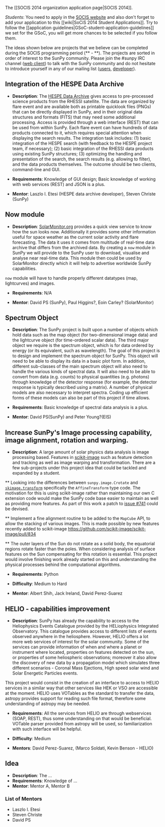 The [[SOCIS 2014 organization application page|SOCIS 2014]].

*Students*: You need to apply in the
[SOCIS website](http://sophia.estec.esa.int/socis2014/) and also don't forget to
add your application to this [[wiki|SoCiS 2014 Student Applications]].
Try to follow the [[application guidelines|GSoC-student-application-guidelines]]
we set for the GSoC, you will get more chances to be selected if you follow them.

The ideas shown below are projects that we believe can be completed during the SOCIS
programming period (** - **).
The projects are sorted in order of interest to the SunPy community.
Please join the #sunpy IRC channel ([web client](http://webchat.freenode.net/)) to
talk with the SunPy community and do not hesitate to introduce yourself in any of our
mailing list ([users](https://groups.google.com/forum/?fromgroups#!forum/sunpy),
[developer](https://groups.google.com/forum/?fromgroups#!forum/sunpy-dev)).

## Integration of the HESPE Data Archive
* **Description**: The [HESPE Data Archive](http://hespe.eu/browser) gives access
to pre-processed science products from the RHESSI satellite.
The data are organized by flare event and are available both as printable quicklook
files (PNGs) that can be directly displayed in SunPy, and in their original data
structures and formats (FITS) that may need some additional processing.
Access is provided through a web interface (REST) that can be used from within SunPy.
Each flare event can have hundreds of data products connected to it, which requires
special attention when displaying the search results.
The integration task includes:
(1) basic integration of the HESPE search (with feedback to the HESPE project team,
if necessary);
(2) basic integration of the RHESSI data products using existing SunPy structures;
(3) optimizing the handling and presentation of the search, the search results
(e.g. allowing to filter), and the data products themselves.
The outcome should be two clients, command-line and GUI.

* **Requirements**: Knowledge of GUI design; Basic knowledge of working with web
services (REST) and JSON is a plus.

* **Mentor**: Laszlo I. Etesi (HESPE data archive developer), Steven Christe (SunPy)

## Now module
* **Description**: [SolarMonitor.org](http://solarmonitor.org) provides a quick view
service to know how the sun looks now.
Additionally it provides some other information useful for space weather as the
current solar activity and flare forecasting.
The data it uses it comes from multitude of real-time data archive that differs from
the archived data.
By creating a `now` module in SunPy we will provide to the SunPy user to download,
visualise and analyse near real-time data.
This module then could be used by SolarMonitor directly which it will help to advertise
worldwide SunPy capabilities.

`now` module will have to handle properly different datatypes (map, lightcurves) and
images.

* **Requirements**: N/A

* **Mentor**: David PS (SunPy), Paul Higgins?, Eoin Carley? (SolarMonitor)

## Spectrum Object
* **Description**: The SunPy project is built upon a number of objects which hold
data such as the map object (for two-dimensional image data) and the lightcurve
object (for time-ordered scalar data).
The third major object we require is the spectrum object, which is for data ordered
by energy (or its equivalent, such as wavelength).
The goal of this project is to design and implement the spectrum object for SunPy.
This object will need to be able to display its data in a basic plot form.
In addition, different sub-classes of the main spectrum object will also need to
handle the various kinds of spectral data.
It will also need to be able to convert from data (e.g. counts) to physical
quantities (e.g. photons) through knowledge of the detector response (for example,
the detector response is typically described using a matrix).
A number of physical models are also necessary to interpret spectra.
Coding up efficient forms of these models can also be part of this project if time allows.

* **Requirements**: Basic knowledge of spectral data analysis is a plus.

* **Mentor**: David PS(SunPy) and Peter Young?(EIS)

## Increase SunPy's Image processing capability, image alignment, rotation and warping.

* **Description**: A large amount of solar physics data analysis is image processing based. Features in [scikit-image](http://scikit-image.org/) such as feature detection and tracking as well as image warping and transformation. There are a few sub-projects under this project idea that could be tackled and expanded by a student.

** Looking into the differences between `sunpy.image.Crotate` and [`skimage.transform`](http://scikit-image.org/docs/0.9.x/api/skimage.transform.html) specifically the `AffineTransform` type code. The motivation for this is using scikit-image rather than maintaining our own C extension code would make the SunPy code base easier to maintain as well as providing more features. As part of this work a patch to [issue #741](https://github.com/sunpy/sunpy/issues/741) could be devised.

** Implement a fine alignment routine to be added to the `MapCube` API, to allow the stacking of various images. This is made possible by new features recently added to scikit-image https://github.com/scikit-image/scikit-image/pull/834

** The outer layers of the Sun do not rotate as a solid body, the equatorial regions rotate faster than the poles. When considering analysis of surface features on the Sun compensating for this rotation is essential. This project would involve finishing work already started on this and understanding the physical processes behind the computational algorithms.

* **Requirements**: Python

* **Difficulty**: Medium to Hard

* **Mentor**: Albert Shih, Jack Ireland, David Perez-Suarez

## HELIO - capabilities improvement

* **Description**: SunPy has already the capability to access to the Heliophysics Events Catalogue provided by the HELiophysics Integrated Observatory.  This catalogue provides access to different lists of events observed anywhere in the heliosphere.  However, HELIO offers a lot more web services of interest for the solar community.  Some of the services can provide information of when and where a planet or instrument where located, properties on features detected on the sun, or properties of some heliospheric observations; moreover it also allow the discovery of new data by a propagation model which simulates three different scenarios - Coronal Mass Ejections, High speed solar wind and Solar Energetic Particles events.

 This project would consist in the creation of an interface to access to HELIO services in a similar way that other services like HEK or VSO are accessible at the moment. HELIO uses VOTables as the standard to transfer the data, astropy provides support for reading such file format, therefore some understanding of astropy may be needed.

* **Requirements**: All the services from HELIO are through webservices (SOAP, REST), thus some understanding on that would be beneficial. VOTable parser provided from astropy will be used, so familiarization with such interface will be helpful.

* **Difficulty**: Medium

* **Mentors**: David Perez-Suarez, (Marco Soldati, Kevin Benson - HELIO)

## Idea
* **Description**: The ...
* **Requirements**: Knowledge of ...
* **Mentor**: Mentor A, Mentor B


### List of Mentors
* Laszlo I. Etesi
* Steven Christe
* David PS
